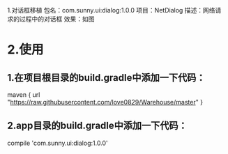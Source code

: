 1.对话框移植
包名：com.sunny.ui:dialog:1.0.0
项目：NetDialog
描述：网络请求的过程中的对话框
效果：如图

# 2.使用


## 1.在项目根目录的build.gradle中添加一下代码：
maven { url "https://raw.githubusercontent.com/love0829/Warehouse/master" }

## 2.app目录的build.gradle中添加一下代码：
 compile 'com.sunny.ui:dialog:1.0.0'
